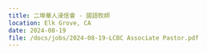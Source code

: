 ```yaml
---
title: 二埠華人浸信會 - 國語牧師
location: Elk Grove, CA
date: 2024-08-19         
file: /docs/jobs/2024-08-19-LCBC Associate Pastor.pdf
---
```


